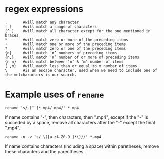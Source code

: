 # regex expressions
```shell
.       #will match any character
[ ]     #will match a range of characters
[^ ]    #will match all character except for the one mentioned in braces
*       #will match zero or more of the preceding items
+       #will match one or more of the preceding items
?       #will match zero or one of the preceding items
{n}     #will match ‘n’ numbers of preceding items
{n,}    #will match ‘n’ number of or more of preceding items
{n m}   #will match between ‘n’ & ‘m’ number of items
{ ,m}   #will match less than or equal to m number of items
\       #is an escape character, used when we need to include one of the metcharacters is our search.
```

# Example uses of `rename`
```shell
rename 's/-[^ ]*.mp4/.mp4/' *.mp4
```
If name contains "-", then characters, then ".mp4", except if the "-" is succeded by a space, remove all characters after the "-" except the final ".mp4".

```shell
rename -n -v 's/ \([a-zA-Z0-9 ]*\)//' *.mp4
```
If name contains characters (including a space) within paretheses, remove these characters and the parentheses.

